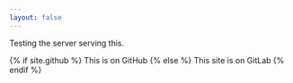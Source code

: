 ```yaml
---
layout: false
---
```


Testing the server serving this.

{% if site.github %}
This is on GitHub
{% else %}
This site is on GitLab
{% endif %}